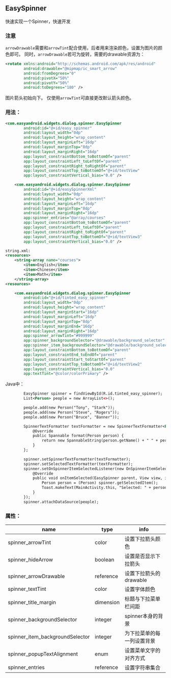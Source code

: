 ## EasySpinner

快速实现一个Spinner，快速开发

### 注意
`arrowDrawable`需要和`arrowTint`配合使用，后者用来渲染颜色，设置为图片的颜色即可。
同时，`arrowDrawable`若可为旋转，需要的drawable资源为：
```xml
<rotate xmlns:android="http://schemas.android.com/apk/res/android"
        android:drawable="@mipmap/ic_smart_arrow"
        android:fromDegrees="0"
        android:pivotX="50%"
        android:pivotY="50%"
        android:toDegrees="180" />
```
图片箭头初始向下。
仅使用`arrowTint`可直接更改默认箭头颜色。

### 用法：
```xml
<com.easyandroid.widgets.dialog.spinner.EasySpinner
        android:id="@+id/easy_spinner"
        android:layout_width="0dp"
        android:layout_height="wrap_content"
        android:layout_marginLeft="16dp"
        android:layout_marginTop="8dp"
        android:layout_marginRight="16dp"
        app:layout_constraintBottom_toBottomOf="parent"
        app:layout_constraintLeft_toLeftOf="parent"
        app:layout_constraintRight_toRightOf="parent"
        app:layout_constraintTop_toBottomOf="@+id/textView"
        app:layout_constraintVertical_bias="0.0" />

    <com.easyandroid.widgets.dialog.spinner.EasySpinner
        android:id="@+id/easySpinnerXml"
        android:layout_width="0dp"
        android:layout_height="wrap_content"
        android:layout_marginLeft="16dp"
        android:layout_marginTop="8dp"
        android:layout_marginRight="16dp"
        app:spinner_entries="@array/courses"
        app:layout_constraintBottom_toBottomOf="parent"
        app:layout_constraintLeft_toLeftOf="parent"
        app:layout_constraintRight_toRightOf="parent"
        app:layout_constraintTop_toBottomOf="@+id/textView3"
        app:layout_constraintVertical_bias="0.0" />

string.xml:
<resources>
    <string-array name="courses">
        <item>English</item>
        <item>Chinese</item>
        <item>Math</item>
    </string-array>
<resources>

    <com.easyandroid.widgets.dialog.spinner.EasySpinner
        android:id="@+id/tinted_easy_spinner"
        android:layout_width="0dp"
        android:layout_height="wrap_content"
        android:layout_marginStart="16dp"
        android:layout_marginLeft="16dp"
        android:layout_marginTop="8dp"
        android:layout_marginEnd="16dp"
        android:layout_marginRight="16dp"
        app:spinner_arrowTint="#999999"
        app:spinner_backgroundSelector="@drawable/background_selector"
        app:spinner_item_backgroundSelector="@drawable/background_selector"
        app:layout_constraintBottom_toBottomOf="parent"
        app:layout_constraintEnd_toEndOf="parent"
        app:layout_constraintStart_toStartOf="parent"
        app:layout_constraintTop_toBottomOf="@+id/textView2"
        app:layout_constraintVertical_bias="0.0"
        app:textTint="@color/colorPrimary" />
```

Java中：

```xml
        EasySpinner spinner = findViewById(R.id.tinted_easy_spinner);
        List<Person> people = new ArrayList<>();

        people.add(new Person("Tony", "Stark"));
        people.add(new Person("Steve", "Rogers"));
        people.add(new Person("Bruce", "Banner"));

        SpinnerTextFormatter textFormatter = new SpinnerTextFormatter<Person>() {
            @Override
            public Spannable format(Person person) {
                return new SpannableString(person.getName() + " " + person.getSurname());
            }
        };

        spinner.setSpinnerTextFormatter(textFormatter);
        spinner.setSelectedTextFormatter(textFormatter);
        spinner.setOnSpinnerItemSelectedListener(new OnSpinnerItemSelectedListener() {
            @Override
            public void onItemSelected(EasySpinner parent, View view, int position, long id) {
                Person person = (Person) spinner.getSelectedItem();
                Toast.makeText(MainActivity.this, "Selected: " + person.toString(), Toast.LENGTH_SHORT).show();
            }
        });
        spinner.attachDataSource(people);
```

### 属性：

| name                      | type      | info                                                   |
|------------------------   |-----------|--------------------------------------------------------|
| spinner_arrowTint                 | color     | 设置下拉箭头颜色                                          |
| spinner_hideArrow                 | boolean   | 设置是否显示下拉箭头                                       |
| spinner_arrowDrawable             | reference | 设置下拉箭头的drawable                                    |
| spinner_textTint                  | color     | 设置字体颜色                                              |
| spinner_title_margin              | dimension | 标题与下拉菜单栏间距                                      |
| spinner_backgroundSelector        | integer   | spinner本身的背景                                   |
| spinner_item_backgroundSelector   | integer   | 为下拉菜单的每一列设置背景                                   |
| spinner_popupTextAlignment        | enum      | 设置菜单文字的对齐方式                                      |
| spinner_entries                   | reference | 设置字符串集合                                             |
